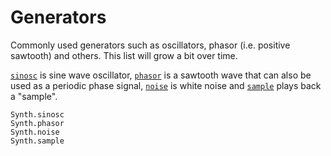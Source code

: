 # Generators

Commonly used generators such as oscillators, phasor (i.e. positive sawtooth)
and others. This list will grow a bit over time.

[`sinosc`](@ref) is sine wave oscillator, [`phasor`](@ref) is a sawtooth
wave that can also be used as a periodic phase signal, [`noise`](@ref) is
white noise and [`sample`](@ref) plays back a "sample".

```@docs
Synth.sinosc
Synth.phasor
Synth.noise
Synth.sample
```


